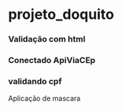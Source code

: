 # projeto_doquito
### Validação com html
### Conectado ApiViaCEp
### validando cpf
Aplicação de mascara

